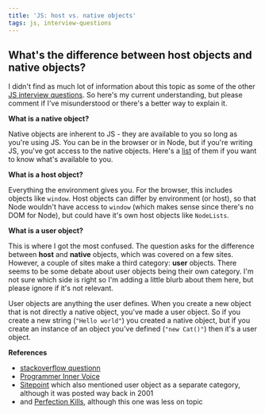 ```yaml
---
title: 'JS: host vs. native objects'
tags: js, interview-questions
---
```


## What's the difference between host objects and native objects?

I didn't find as much lot of information about this topic as some of the other [JS interview questions](https://github.com/darcyclarke/Front-end-Developer-Interview-Questions#js). So here's my current understanding, but please comment if I've misunderstood or there's a better way to explain it.

__What is a native object?__

Native objects are inherent to JS - they are available to you so long as you're using JS. You can be in the browser or in Node, but if you're writing JS, you've got access to the native objects. Here's a [list](http://es5.github.io/#x8) of them if you want to know what's available to you.

__What is a host object?__

Everything the environment gives you. For the browser, this includes objects like `window`. Host objects can differ by environment (or host), so that Node wouldn't have access to `window` (which makes sense since there's no DOM for Node), but could have it's own host objects like `NodeLists`.

__What is a user object?__

This is where I got the most confused. The question asks for the difference between __host__ and __native__ objects, which was covered on a few sites. However, a couple of sites make a third category: __user__ objects. There seems to be some debate about user objects being their own category. I'm not sure which side is right so I'm adding a little blurb about them here, but please ignore if it's not relevant.

User objects are anything the user defines. When you create a new object that is not directly a native object, you've made a user object. So if you create a new string (`"Hello world"`) you created a native object, but if you create an instance of an object you've defined (`"new Cat()"`) then it's a user object.

__References__

* [stackoverflow questionn](http://stackoverflow.com/questions/7614317/what-is-the-difference-between-native-objects-and-host-objects)
* [Programmer Inner Voice](http://programmerinnervoice.wordpress.com/2013/07/22/host-objects-vs-native-objects/)
* [Sitepoint](http://www.sitepoint.com/oriented-programming-1-4/) which also mentioned user object as a separate category, although it was posted way back in 2001
* and [Perfection Kills](http://perfectionkills.com/extending-native-builtins/), although this one was less on topic


